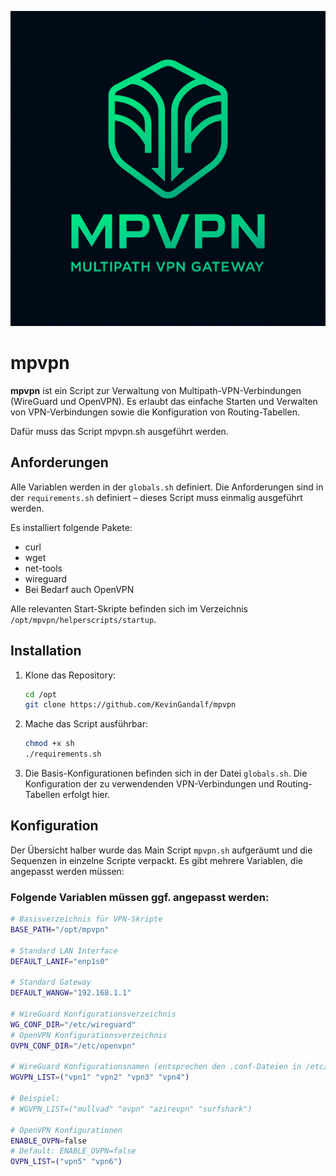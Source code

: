 ![MPVPN Logo](mpvpn_logo.png)

# mpvpn

**mpvpn** ist ein Script zur Verwaltung von Multipath-VPN-Verbindungen (WireGuard und OpenVPN). Es erlaubt das einfache Starten und Verwalten von VPN-Verbindungen sowie die Konfiguration von Routing-Tabellen.

Dafür muss das Script mpvpn.sh ausgeführt werden.

## Anforderungen

Alle Variablen werden in der `globals.sh` definiert. Die Anforderungen sind in der `requirements.sh` definiert – dieses Script muss einmalig ausgeführt werden.

Es installiert folgende Pakete:
- curl
- wget
- net-tools
- wireguard
- Bei Bedarf auch OpenVPN

Alle relevanten Start-Skripte befinden sich im Verzeichnis `/opt/mpvpn/helperscripts/startup`.

## Installation

1. Klone das Repository:
    ```bash
    cd /opt
    git clone https://github.com/KevinGandalf/mpvpn
    ```

2. Mache das Script ausführbar:
    ```bash
    chmod +x sh
    ./requirements.sh
    ```

3. Die Basis-Konfigurationen befinden sich in der Datei `globals.sh`. Die Konfiguration der zu verwendenden VPN-Verbindungen und Routing-Tabellen erfolgt hier.

## Konfiguration

Der Übersicht halber wurde das Main Script `mpvpn.sh` aufgeräumt und die Sequenzen in einzelne Scripte verpackt. Es gibt mehrere Variablen, die angepasst werden müssen:

### Folgende Variablen müssen ggf. angepasst werden:

```bash
# Basisverzeichnis für VPN-Skripte
BASE_PATH="/opt/mpvpn"

# Standard LAN Interface
DEFAULT_LANIF="enp1s0"

# Standard Gateway
DEFAULT_WANGW="192.168.1.1"

# WireGuard Konfigurationsverzeichnis
WG_CONF_DIR="/etc/wireguard"
# OpenVPN Konfigurationsverzeichnis
OVPN_CONF_DIR="/etc/openvpn"

# WireGuard Konfigurationsnamen (entsprechen den .conf-Dateien in /etc/wireguard)
WGVPN_LIST=("vpn1" "vpn2" "vpn3" "vpn4")

# Beispiel:
# WGVPN_LIST=("mullvad" "ovpn" "azirevpn" "surfshark")

# OpenVPN Konfigurationen
ENABLE_OVPN=false
# Default: ENABLE_OVPN=false
OVPN_LIST=("vpn5" "vpn6")
